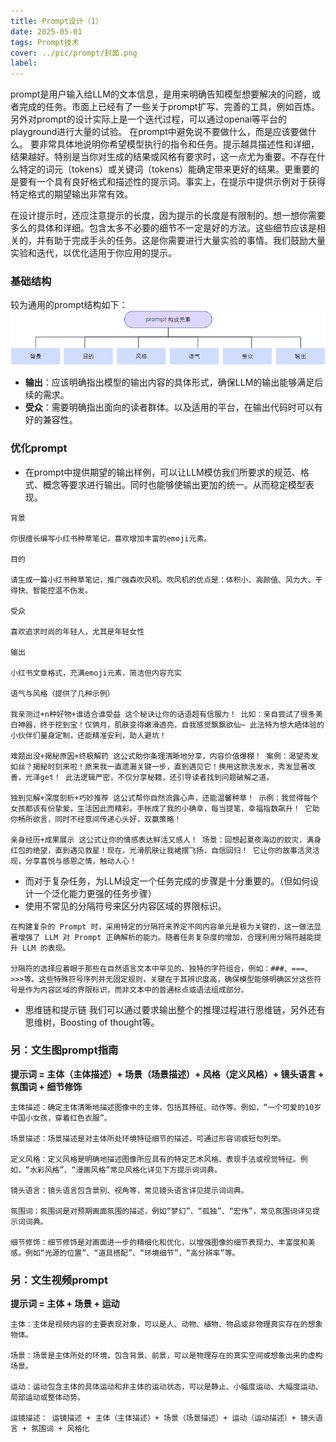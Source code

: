 ```yaml
---
title: Prompt设计（1）
date: 2025-05-01
tags: Prompt技术
cover: ../pic/prompt/封面.png
label: 
---
```


prompt是用户输入给LLM的文本信息，是用来明确告知模型想要解决的问题，或者完成的任务。市面上已经有了一些关于prompt扩写、完善的工具，例如百炼。另外对prompt的设计实际上是一个迭代过程，可以通过openai等平台的playground进行大量的试验。
在prompt中避免说不要做什么，而是应该要做什么。
要非常具体地说明你希望模型执行的指令和任务。提示越具描述性和详细，结果越好。特别是当你对生成的结果或风格有要求时，这一点尤为重要。不存在什么特定的词元（tokens）或关键词（tokens）能确定带来更好的结果。更重要的是要有一个具有良好格式和描述性的提示词。事实上，在提示中提供示例对于获得特定格式的期望输出非常有效。

在设计提示时，还应注意提示的长度，因为提示的长度是有限制的。想一想你需要多么的具体和详细。包含太多不必要的细节不一定是好的方法。这些细节应该是相关的，并有助于完成手头的任务。这是你需要进行大量实验的事情。我们鼓励大量实验和迭代，以优化适用于你应用的提示。


### 基础结构
较为通用的prompt结构如下：
![构成元素](../pic/prompt/构成元素.png)
- **输出**：应该明确指出模型的输出内容的具体形式，确保LLM的输出能够满足后续的需求。
- **受众**：需要明确指出面向的读者群体。以及适用的平台，在输出代码时可以有好的兼容性。
### 优化prompt
- 在prompt中提供期望的输出样例，可以让LLM模仿我们所要求的规范、格式、概念等要求进行输出。同时也能够使输出更加的统一。从而稳定模型表现。
```
背景

你很擅长编写小红书种草笔记，喜欢增加丰富的emoji元素。

目的

请生成一篇小红书种草笔记，推广强森吹风机。吹风机的优点是：体积小、高颜值、风力大、干得快、智能控温不伤发。

受众

喜欢追求时尚的年轻人，尤其是年轻女性

输出

小红书文章格式，充满emoji元素，简洁但内容充实

语气与风格（提供了几种示例）

我亲测过+n种好物+谁适合谁受益 这个秘诀让你的话语超有信服力！ 比如：亲自尝试了很多美白神器，终于挖到宝！仅俩月，肌肤变得嫩滑透亮，自我感觉飘飘欲仙~ 此法特为想大晒体验的小伙伴们量身定制，还能精准安利，助人避坑！

难题出没+揭秘原因+终极解药 这公式助你条理清晰地分享，内容价值爆棚！ 案例：渴望秀发如丝？揭秘时刻来啦！原来我一直遗漏关键一步，直到遇见它！换用这款洗发水，秀发显著改善，光泽get！ 此法逻辑严密，不仅分享秘籍，还引导读者找到问题破解之道。

独到见解+深度剖析+巧妙推荐 这公式帮你自然流露心声，还能温馨种草！ 示例：我觉得每个女孩都该有份挚爱，生活因此而精彩。手帐成了我的小确幸，每当提笔，幸福指数飙升！ 它助你畅所欲言，同时不经意间传递心头好，双赢策略！

亲身经历+成果展示 这公式让你的情感表达鲜活又感人！ 场景：回想起夏夜海边的蚊灾，满身红包的绝望，直到遇见救星！现在，光滑肌肤让我裙摆飞扬，自信回归！ 它让你的故事活灵活现，分享喜悦与感恩之情，触动人心！
```
- 而对于复杂任务，为LLM设定一个任务完成的步骤是十分重要的。（但如何设计一个泛化能力更强的任务步骤）
- 使用不常见的分隔符号来区分内容区域的界限标识。
```
在构建复杂的 Prompt 时，采用特定的分隔符来界定不同内容单元是极为关键的，这一做法显著增强了 LLM 对 Prompt 正确解析的能力。随着任务复杂度的增加，合理利用分隔符越能提升 LLM 的表现。

分隔符的选择应着眼于那些在自然语言文本中罕见的、独特的字符组合，例如：###、===、>>>等。这些特殊符号序列并无固定规则，关键在于其辨识度高，确保模型能够明确区分这些符号是作为内容区域的界限标识，而非文本中的普通标点或语法组成部分。
```
- 思维链和提示链
  我们可以通过要求输出整个的推理过程进行思维链，另外还有思维树，Boosting of thought等。
### 另：文生图prompt指南
**提示词 = 主体（主体描述）+ 场景（场景描述）+ 风格（定义风格）+ 镜头语言 + 氛围词 + 细节修饰**
~~~
主体描述：确定主体清晰地描述图像中的主体，包括其特征、动作等。例如，“一个可爱的10岁中国小女孩，穿着红色衣服”。

场景描述：场景描述是对主体所处环境特征细节的描述，可通过形容词或短句列举。

定义风格：定义风格是明确地描述图像所应具有的特定艺术风格、表现手法或视觉特征。例如，“水彩风格”、“漫画风格”常见风格化详见下方提示词词典。

镜头语言：镜头语言包含景别、视角等，常见镜头语言详见提示词词典。

氛围词：氛围词是对预期画面氛围的描述，例如“梦幻”、“孤独”、“宏伟”，常见氛围词详见提示词词典。

细节修饰：细节修饰是对画面进一步的精细化和优化，以增强图像的细节表现力、丰富度和美感。例如“光源的位置”、“道具搭配”、“环境细节”，“高分辨率”等。
~~~
### 另：文生视频prompt
**提示词 = 主体 + 场景 + 运动**
~~~
主体：主体是视频内容的主要表现对象，可以是人、动物、植物、物品或非物理真实存在的想象物体。

场景：场景是主体所处的环境，包含背景、前景，可以是物理存在的真实空间或想象出来的虚构场景。

运动：运动包含主体的具体运动和非主体的运动状态，可以是静止、小幅度运动、大幅度运动、局部运动或整体动势。

运镜描述： 运镜描述 + 主体（主体描述）+ 场景（场景描述）+ 运动（运动描述）+ 镜头语言 + 氛围词 + 风格化
~~~
